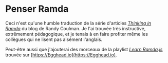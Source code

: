 # Penser Ramda

Ceci n'est qu'une humble traduction de la série d'articles [_Thinking in Ramda_](http://randycoulman.com/blog/categories/thinking-in-ramda/) du blog de Randy Coulman. Je l'ai trouvée très instructive, extrêmement pédagogique, et je tenais à en faire profiter même les collègues qui ne lisent pas aisément l'anglais.

Peut-être aussi que j'ajouterai des morceaux de la playlist [_Learn Ramda.js_](https://egghead.io/playlists/learn-ramda-js-ec318ad7) trouvée sur [https://Egghead.io](https://Egghead.io).
